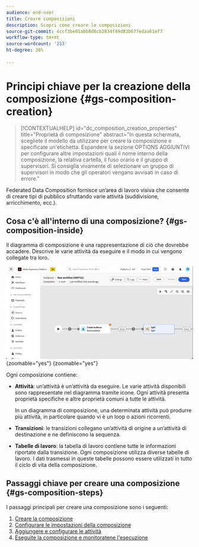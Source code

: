 ```yaml
---
audience: end-user
title: Creare composizioni
description: Scopri come creare le composizioni
source-git-commit: 4ccf3be01abb8d6cb2834f49d83b677edaa61ef7
workflow-type: tm+mt
source-wordcount: '253'
ht-degree: 36%

---
```



# Principi chiave per la creazione della composizione {#gs-composition-creation}

>[!CONTEXTUALHELP]
>id="dc_composition_creation_properties"
>title="Proprietà di composizione"
>abstract="In questa schermata, scegliete il modello da utilizzare per creare la composizione e specificate un&#39;etichetta. Espandere la sezione OPTIONS AGGIUNTIVI per configurare altre impostazioni quali il nome interno della composizione, la relativa cartella, il fuso orario e il gruppo di supervisori. Si consiglia vivamente di selezionare un gruppo di supervisori in modo che gli operatori vengano avvisati in caso di errore."

Federated Data Composition fornisce un’area di lavoro visiva che consente di creare tipi di pubblico sfruttando varie attività (suddivisione, arricchimento, ecc.).

## Cosa c&#39;è all&#39;interno di una composizione? {#gs-composition-inside}

Il diagramma di composizione è una rappresentazione di ciò che dovrebbe accadere. Descrive le varie attività da eseguire e il modo in cui vengono collegate tra loro.

![](assets/composition-example.png){zoomable="yes"} {zoomable="yes"}

Ogni composizione contiene:

* **Attività**: un’attività è un’attività da eseguire. Le varie attività disponibili sono rappresentate nel diagramma tramite icone. Ogni attività presenta proprietà specifiche e altre proprietà comuni a tutte le attività.

  In un diagramma di composizione, una determinata attività può produrre più attività, in particolare quando vi è un loop o azioni ricorrenti.

* **Transizioni**: le transizioni collegano un’attività di origine a un’attività di destinazione e ne definiscono la sequenza.

* **Tabelle di lavoro**: la tabella di lavoro contiene tutte le informazioni riportate dalla transizione. Ogni composizione utilizza diverse tabelle di lavoro. I dati trasmessi in queste tabelle possono essere utilizzati in tutto il ciclo di vita della composizione.

## Passaggi chiave per creare una composizione {#gs-composition-steps}

I passaggi principali per creare una composizione sono i seguenti:

1. [Creare la composizione](#create)
1. [Configurare le impostazioni della composizione](#starting-audience)
1. [Aggiungere e configurare le attività](#action-activities)
1. [Eseguite la composizione e monitoratene l&#39;esecuzione](#save)
